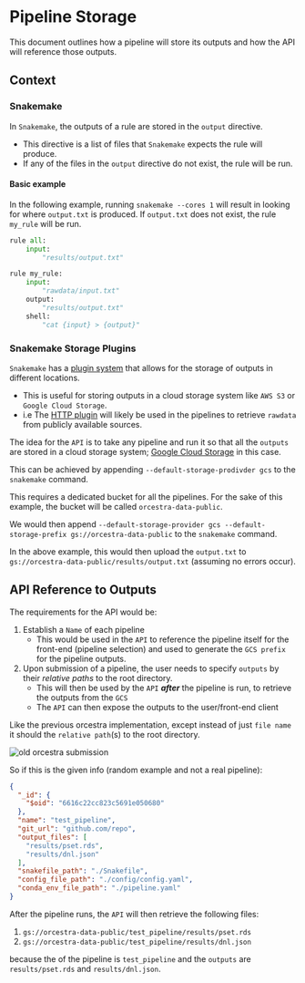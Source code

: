 # Pipeline Storage

This document outlines how a pipeline will store its outputs and how the API will reference those outputs.

## Context

### Snakemake

In `Snakemake`, the outputs of a rule are stored in the `output` directive.
- This directive is a list of files that `Snakemake` expects the rule will produce.
- If any of the files in the `output` directive do not exist, the rule will be run.

#### Basic example

In the following example, running
`snakemake --cores 1`
will result in looking for where `output.txt` is produced.
If `output.txt` does not exist, the rule `my_rule` will be run.

``` python
rule all:
    input:
        "results/output.txt"

rule my_rule:
    input:
        "rawdata/input.txt"
    output:
        "results/output.txt"
    shell:
        "cat {input} > {output}"
```

### Snakemake Storage Plugins

`Snakemake` has a [plugin system](https://snakemake.github.io/snakemake-plugin-catalog/) that allows for the storage of outputs in different locations.
- This is useful for storing outputs in a cloud storage system like `AWS S3` or `Google Cloud Storage`.
- i.e The [HTTP plugin](https://snakemake.github.io/snakemake-plugin-catalog/plugins/storage/http.html) will likely be used in the pipelines to retrieve
  `rawdata` from publicly available sources.

The idea for the `API` is to take any pipeline and run it so that all the `outputs` are stored in a
cloud storage system; [Google Cloud Storage](https://snakemake.github.io/snakemake-plugin-catalog/plugins/storage/gcs.htmll) in this case.

This can be achieved by appending
`--default-storage-prodivder gcs` to the `snakemake` command.

This requires a dedicated bucket for all the pipelines. For the sake of this example, the bucket will be called `orcestra-data-public`.

We would then append
`--default-storage-provider gcs --default-storage-prefix gs://orcestra-data-public` to the `snakemake` command.

In the above example, this would then upload the `output.txt` to `gs://orcestra-data-public/results/output.txt` (assuming no errors occur).


## API Reference to Outputs

The requirements for the API would be:

1) Establish a `Name` of each pipeline
    * This would be used in the `API` to reference the pipeline itself for the front-end (pipeline selection) and used to generate the `GCS prefix` for the pipeline outputs.
2) Upon submission of a pipeline, the user needs to specify `outputs` by their _relative paths_ to the root directory.
    * This will then be used by the `API` **_after_** the pipeline is run, to retrieve the outputs from the `GCS`
    * The `API` can then expose the outputs to the user/front-end client

Like the previous orcestra implementation, except instead of just `file name` it should the `relative path`(s) to the root directory.

![old orcestra submission](old_orcestra_submission.png)

So if this is the given info (random example and not a real pipeline):

```json
{
  "_id": {
    "$oid": "6616c22cc823c5691e050680"
  },
  "name": "test_pipeline",
  "git_url": "github.com/repo",
  "output_files": [
    "results/pset.rds",
    "results/dnl.json"
  ],
  "snakefile_path": "./Snakefile",
  "config_file_path": "./config/config.yaml",
  "conda_env_file_path": "./pipeline.yaml"
}
```

After the pipeline runs, the `API` will then retrieve the following files:

1) `gs://orcestra-data-public/test_pipeline/results/pset.rds`
2) `gs://orcestra-data-public/test_pipeline/results/dnl.json`

because the <name> of the pipeline is `test_pipeline` and the `outputs` are `results/pset.rds` and `results/dnl.json`.
